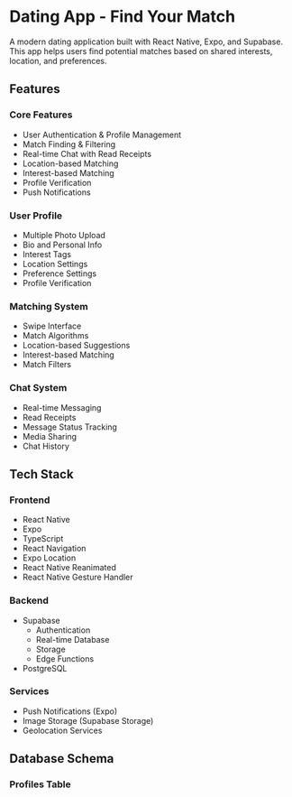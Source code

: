 # Dating App - Find Your Match

A modern dating application built with React Native, Expo, and Supabase. This app helps users find potential matches based on shared interests, location, and preferences.

## Features

### Core Features
- User Authentication & Profile Management
- Match Finding & Filtering
- Real-time Chat with Read Receipts
- Location-based Matching
- Interest-based Matching
- Profile Verification
- Push Notifications

### User Profile
- Multiple Photo Upload
- Bio and Personal Info
- Interest Tags
- Location Settings
- Preference Settings
- Profile Verification

### Matching System
- Swipe Interface
- Match Algorithms
- Location-based Suggestions
- Interest-based Matching
- Match Filters

### Chat System
- Real-time Messaging
- Read Receipts
- Message Status Tracking
- Media Sharing
- Chat History

## Tech Stack

### Frontend
- React Native
- Expo
- TypeScript
- React Navigation
- Expo Location
- React Native Reanimated
- React Native Gesture Handler

### Backend
- Supabase
  - Authentication
  - Real-time Database
  - Storage
  - Edge Functions
- PostgreSQL

### Services
- Push Notifications (Expo)
- Image Storage (Supabase Storage)
- Geolocation Services

## Database Schema

### Profiles Table
